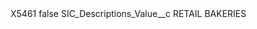 <?xml version="1.0" encoding="UTF-8"?>
<CustomMetadata xmlns="http://soap.sforce.com/2006/04/metadata" xmlns:xsi="http://www.w3.org/2001/XMLSchema-instance" xmlns:xsd="http://www.w3.org/2001/XMLSchema">
    <label>X5461</label>
    <protected>false</protected>
    <values>
        <field>SIC_Descriptions_Value__c</field>
        <value xsi:type="xsd:string">RETAIL BAKERIES</value>
    </values>
</CustomMetadata>
